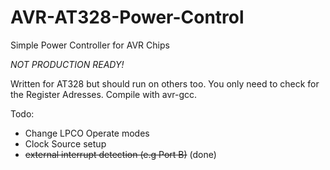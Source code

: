 # AVR-AT328-Power-Control
Simple Power Controller for AVR Chips

*NOT PRODUCTION READY!*

Written for AT328 but should run on others too. You only need to check for the Register Adresses.
Compile with avr-gcc.

Todo:
- Change LPCO Operate modes
- Clock Source setup
- ~~external interrupt detection (e.g Port B)~~ (done)
